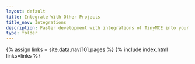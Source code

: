 ```yaml
---
layout: default
title: Integrate With Other Projects
title_nav: Integrations
description: Faster development with integrations of TinyMCE into your favorite framework or CMS.
type: folder
---
```

{% assign links = site.data.nav[10].pages %}
{% include index.html links=links %}
